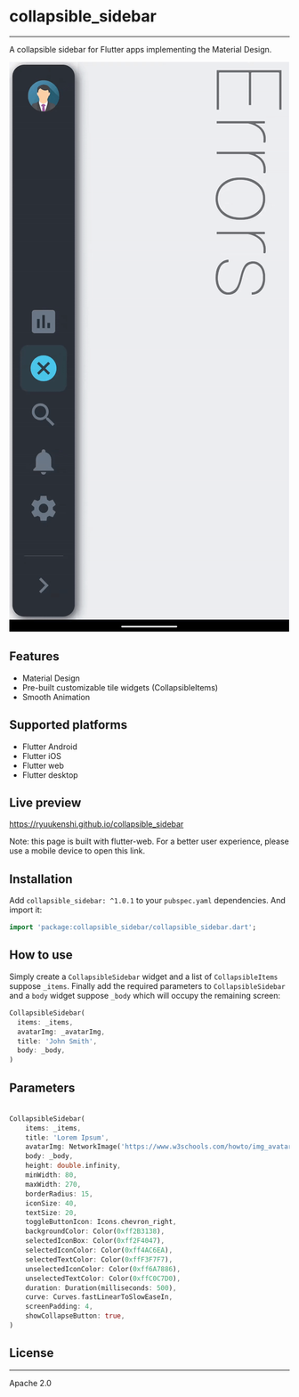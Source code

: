 # collapsible_sidebar
-------------------------------------------------------------

A collapsible sidebar for Flutter apps implementing the Material Design.

![indicator](screenshot/collapsible_sidebar.gif)


## Features 

* Material Design
* Pre-built customizable tile widgets (CollapsibleItems)
* Smooth Animation

## Supported platforms

* Flutter Android
* Flutter iOS
* Flutter web
* Flutter desktop

## Live preview

https://ryuukenshi.github.io/collapsible_sidebar

Note: this page is built with flutter-web. For a better user experience, please use a mobile device to open this link.

## Installation

Add `collapsible_sidebar: ^1.0.1` to your `pubspec.yaml` dependencies. And import it:

```dart
import 'package:collapsible_sidebar/collapsible_sidebar.dart';
```

## How to use

Simply create a `CollapsibleSidebar` widget and a list of `CollapsibleItems` suppose `_items`. Finally add the required parameters to `CollapsibleSidebar` and a `body` widget suppose `_body` which will occupy the remaining screen:

```dart
CollapsibleSidebar(
  items: _items,
  avatarImg: _avatarImg,
  title: 'John Smith',
  body: _body,
)
```

## Parameters

```dart

CollapsibleSidebar(
    items: _items,
    title: 'Lorem Ipsum',
    avatarImg: NetworkImage('https://www.w3schools.com/howto/img_avatar.png'),
    body: _body,
    height: double.infinity,
    minWidth: 80,
    maxWidth: 270,
    borderRadius: 15,
    iconSize: 40,
    textSize: 20,
    toggleButtonIcon: Icons.chevron_right,
    backgroundColor: Color(0xff2B3138),
    selectedIconBox: Color(0xff2F4047),
    selectedIconColor: Color(0xff4AC6EA),
    selectedTextColor: Color(0xffF3F7F7),
    unselectedIconColor: Color(0xff6A7886),
    unselectedTextColor: Color(0xffC0C7D0),
    duration: Duration(milliseconds: 500),
    curve: Curves.fastLinearToSlowEaseIn,
    screenPadding: 4,
    showCollapseButton: true,
)
```

## License
--------------------------------------------------------------

Apache 2.0
